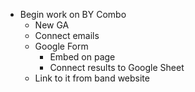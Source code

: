 * Begin work on BY Combo
    * New GA
    * Connect emails
    * Google Form
        * Embed on page
        * Connect results to Google Sheet
    * Link to it from band website